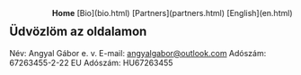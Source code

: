 <div style="float: right;"><strong>Home</strong> [Bio](bio.html) [Partners](partners.html) [English](en.html)</div>

## Üdvözlöm az oldalamon

Név: Angyal Gábor e. v.
E-mail: angyalgabor@outlook.com
Adószám: 67263455-2-22
EU Adószám: HU67263455
